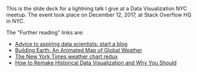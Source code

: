 This is the slide deck for a lightning talk I give at a Data Visualization NYC meetup. The event took place on December 12, 2017, at Stack Overflow HQ in NYC.

The "Further reading" links are:

* [Advice to aspiring data scientists: start a blog](http://varianceexplained.org/r/start-blog/)
* [Building Earth: An Animated Map of Global Weather](https://www.youtube.com/watch?v=OLSmNZm1e0k)
* [The New York Times weather chart redux](https://web.archive.org/web/20151030184546/http://www.randalolson.com/2015/08/13/the-new-york-times-weather-chart-redux/)
* [How to Remake Historical Data Visualization and Why You Should](https://medium.com/@Elijah_Meeks/how-to-remake-historical-data-visualization-and-why-you-should-c25874fc4804)
